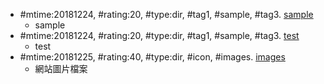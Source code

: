 * \#mtime:20181224, \#rating:20, \#type:dir, \#tag1, \#sample, \#tag3. [sample](sample)
  * sample
* \#mtime:20181224, \#rating:20, \#type:dir, \#tag1, \#sample, \#tag3. [test](test)
  * test
* \#mtime:20181225, \#rating:40, \#type:dir, \#icon, \#images. [images](images)
  * 網站圖片檔案